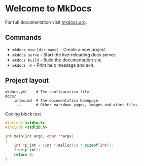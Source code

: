 # Welcome to MkDocs

For full documentation visit [mkdocs.org](https://www.mkdocs.org).

## Commands

* `mkdocs new [dir-name]` - Create a new project.
* `mkdocs serve` - Start the live-reloading docs server.
* `mkdocs build` - Build the documentation site.
* `mkdocs -h` - Print help message and exit.

## Project layout

    mkdocs.yml    # The configuration file.
    docs/
        index.md  # The documentation homepage.
        ...       # Other markdown pages, images and other files.

Coding block test

```c
#include <stdio.h>
#include <stdlib.h>

int main(int argc, char **argv)
{
    int *p_int = (int *)malloc(10 * sizeof(int));
    free(p_int);
    return 0;
}
```
